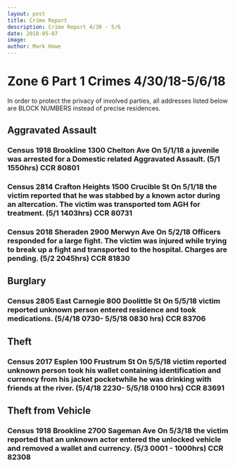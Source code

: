 ```yaml
---
layout: post
title: Crime Report
description: Crime Report 4/30 - 5/6
date: 2018-05-07
image: 
author: Mark Howe
---
```


# Zone 6 Part 1 Crimes 4/30/18-5/6/18
In order to protect the privacy of involved parties, all addresses listed below are BLOCK NUMBERS instead of precise residences.

## Aggravated Assault
### Census 1918 Brookline 1300 Chelton Ave On 5/1/18 a juvenile was arrested for a Domestic related Aggravated Assault. (5/1 1550hrs) CCR 80801
### Census 2814 Crafton Heights 1500 Crucible St On 5/1/18 the victim reported that he was stabbed by a known actor during an altercation. The victim was transported tom AGH for treatment. (5/1 1403hrs) CCR 80731
### Census 2018 Sheraden 2900 Merwyn Ave On 5/2/18 Officers responded for a large fight. The victim was injured while trying to break up a fight and transported to the hospital. Charges are pending. (5/2 2045hrs) CCR 81830

## Burglary
### Census 2805 East Carnegie 800 Doolittle St On 5/5/18 victim reported unknown person entered residence and took medications. (5/4/18 0730- 5/5/18 0830 hrs) CCR 83706

## Theft
### Census 2017 Esplen 100 Frustrum St On 5/5/18 victim reported unknown person took his wallet containing identification and currency from his jacket pocketwhile he was drinking with friends at the river. (5/4/18 2230- 5/5/18 0100 hrs) CCR 83691

## Theft from Vehicle
### Census 1918 Brookline 2700 Sageman Ave On 5/3/18 the victim reported that an unknown actor entered the unlocked vehicle and removed a wallet and currency. (5/3 0001 - 1000hrs) CCR 82308